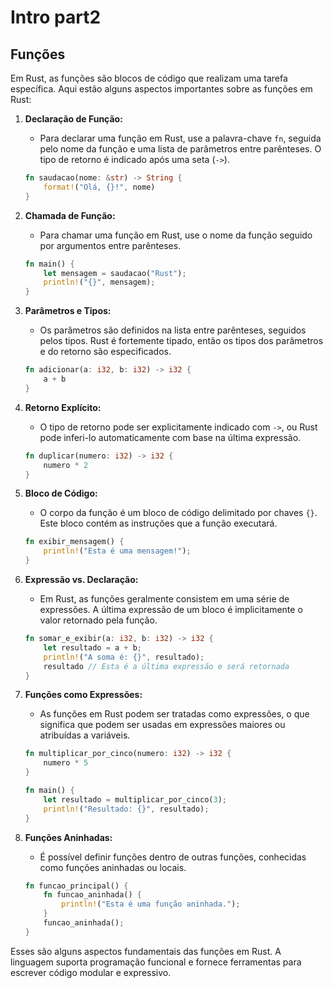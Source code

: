# Intro part2

## Funções

Em Rust, as funções são blocos de código que realizam uma tarefa específica. Aqui estão alguns aspectos importantes sobre as funções em Rust:

1. **Declaração de Função:**
   - Para declarar uma função em Rust, use a palavra-chave `fn`, seguida pelo nome da função e uma lista de parâmetros entre parênteses. O tipo de retorno é indicado após uma seta (`->`).
   ```rust
   fn saudacao(nome: &str) -> String {
       format!("Olá, {}!", nome)
   }
   ```

2. **Chamada de Função:**
   - Para chamar uma função em Rust, use o nome da função seguido por argumentos entre parênteses.
   ```rust
   fn main() {
       let mensagem = saudacao("Rust");
       println!("{}", mensagem);
   }
   ```

3. **Parâmetros e Tipos:**
   - Os parâmetros são definidos na lista entre parênteses, seguidos pelos tipos. Rust é fortemente tipado, então os tipos dos parâmetros e do retorno são especificados.
   ```rust
   fn adicionar(a: i32, b: i32) -> i32 {
       a + b
   }
   ```

4. **Retorno Explícito:**
   - O tipo de retorno pode ser explicitamente indicado com `->`, ou Rust pode inferi-lo automaticamente com base na última expressão.
   ```rust
   fn duplicar(numero: i32) -> i32 {
       numero * 2
   }
   ```

5. **Bloco de Código:**
   - O corpo da função é um bloco de código delimitado por chaves `{}`. Este bloco contém as instruções que a função executará.
   ```rust
   fn exibir_mensagem() {
       println!("Esta é uma mensagem!");
   }
   ```

6. **Expressão vs. Declaração:**
   - Em Rust, as funções geralmente consistem em uma série de expressões. A última expressão de um bloco é implicitamente o valor retornado pela função.
   ```rust
   fn somar_e_exibir(a: i32, b: i32) -> i32 {
       let resultado = a + b;
       println!("A soma é: {}", resultado);
       resultado // Esta é a última expressão e será retornada
   }
   ```

7. **Funções como Expressões:**
   - As funções em Rust podem ser tratadas como expressões, o que significa que podem ser usadas em expressões maiores ou atribuídas a variáveis.
   ```rust
   fn multiplicar_por_cinco(numero: i32) -> i32 {
       numero * 5
   }

   fn main() {
       let resultado = multiplicar_por_cinco(3);
       println!("Resultado: {}", resultado);
   }
   ```

8. **Funções Aninhadas:**
   - É possível definir funções dentro de outras funções, conhecidas como funções aninhadas ou locais.
   ```rust
   fn funcao_principal() {
       fn funcao_aninhada() {
           println!("Esta é uma função aninhada.");
       }
       funcao_aninhada();
   }
   ```

Esses são alguns aspectos fundamentais das funções em Rust. A linguagem suporta programação funcional e fornece ferramentas para escrever código modular e expressivo.
